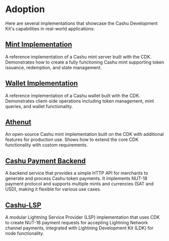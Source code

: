 # Adoption

Here are several implementations that showcase the Cashu Development Kit's capabilities in real-world applications:

## [Mint Implementation](https://github.com/cashubtc/cdk/tree/main/crates/cdk-mintd)
A reference implementation of a Cashu mint server built with the CDK. Demonstrates how to create a fully functioning Cashu mint supporting token issuance, redemption, and state management.

## [Wallet Implementation](https://github.com/cashubtc/cdk/tree/main/crates/cdk-cli)
A reference implementation of a Cashu wallet built with the CDK. Demonstrates client-side operations including token management, mint queries, and wallet functionality.

## [Athenut](https://github.com/thesimplekid/athenut-mint)
An open-source Cashu mint implementation built on the CDK with additional features for production use. Shows how to extend the core CDK functionality with custom requirements.

## [Cashu Payment Backend](https://github.com/thesimplekid/cashu-payment-backend)
A backend service that provides a simple HTTP API for merchants to generate and process Cashu token payments. It implements NUT-18 payment protocol and supports multiple mints and currencies (SAT and USD), making it flexible for various use cases.

## [Cashu-LSP](https://github.com/thesimplekid/cashu-lsp)
A modular Lightning Service Provider (LSP) implementation that uses CDK to create NUT-18 payment requests for accepting Lightning Network channel payments, integrated with Lightning Development Kit (LDK) for node functionality.


